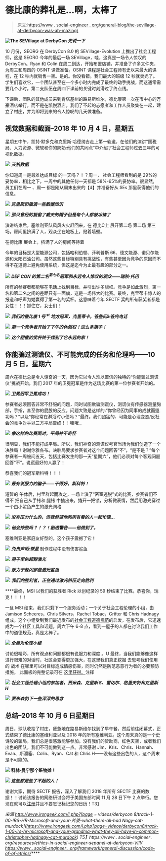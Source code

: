 # 德比康的葬礼是…啊，太棒了

> 原文:[https://www . social-engineer . org/general-blog/the-sevillage-at-derbycon-was-ah-mazing/](https://www.social-engineer.org/general-blog/the-sevillage-at-derbycon-was-ah-mazing/)

**![The SEVillage at DerbyCon](../Images/9b8095deb1c3d6abb930c108da01227d.png)
*先说一下*** 

10 月份，SEORG 在 DerbyCon 8.0 的 SEVillage-Evolution 上推出了社会工程师，这是 SEORG 今年的最后一场 SEVillage，哇，这真是一场令人惊叹的 DerbyCon。Ryan 和 Colin 在周二到达，开始布置店铺，并准备了许多文件夹，为周三和周四的 OSINT 课做准备。OSINT 课程是社会工程师有史以来最大的课程，在 12 秒内就销售一空。是的。你没看错。我们最大的班级 12 秒就卖光了。学生们喜欢它，一个团队甚至在一个多小时内完成了最终的动手挑战，而这通常需要几个小时。第二支队伍在周四下课前的关键时刻滑过了终点线。

下课后，团队的其他成员来到肯塔基州的路易斯维尔，德比康第一次在市中心的万豪酒店举行，而不是在凯悦酒店。我们了不起的志愿者和工作人员聚集在一起，建立了村庄，并为即将到来的令人惊叹的几天做准备。

## 视觉数据和截面–2018 年 10 月 4 日，星期五

星期五中午，凯特·默多克和克里斯·哈德纳吉走上第一轨道，在他们的演讲“国税局、人力资源、微软和你的奶奶:他们的共同点”中介绍了社会工程师过去三年的可视化数据。

![](../Images/5bcb153f823635b866208f879960a49c.png)
***天机数据***

你知道周一是最难达成目标 的一天吗？！？周一， 社会工程师看到的是 29%的妥协率，相比之下，一周中的其他任何一天都是 58%-65%的妥协率。很显然，员工们在周一 、周一 都是刚从周末出来的【d】并准备好从 SEs 那里获得他们的信息。

**![](../Images/9583fa0c52671d7e835281043d0fe155.png)
*克里斯和猫滴一些数据知识***

**![](../Images/199e9a196055d44d2df3d960039fdc76.png)
*那只曾经的猫偷了戴夫的帽子但是每个人都被冰镇了*** 

演讲结束后，塞维利亚队风风火火赶回来，在 德比C上 展开第二场 第二场 第三场。房间里挤满了人，观众坐在地板上，贴着墙壁。

在德比康 展会上，挤满了人的房间等待着

今年的目标是大型能源公司，包括哈利伯顿、菲利普斯 66、德文能源、诺贝尔能源和太阳石油公司。虽然这些目标特别具有挑战性，有些甚至因为竞争的原因而不得不在道德上避免使用系统，但这是迄今为止最有趣的部分之一。

**![](../Images/d46d87dc4e2fb6917231fe9950aaccda.png)** ***DEF CON 的第二名<sup>第七名</sup>冠军和永远令人惊叹的观众——瑞秋·托巴***

所有的参赛者都能够在电话上找到目标，并引出许多旗帜。竞争是如此激烈，第一名和第二名之间的差距只有一面旗，这是一场伟大的比赛。最终，克里蒂卡惊人的报道和呼声为她赢得了第一名的奖杯。这意味着今年 SECTF 奖的所有获奖者都是女性！！！抓住它，女士们！

**![](../Images/531634524ea2200ded85b17fd5f44899.png)
*我们的德比康 1 号 <sup>st</sup> 地方冠军，克里蒂卡，答些问&答完电话***

![](../Images/b7bb86bf47a74e8f75a7c6ef907412e8.png)
***第一个竞争者开始了下午的休假权！这么多旗子！***

![](../Images/d475b57c554b32955ea3f9b93fe3b7f8.png)
***这个甜蜜的奖杯终于找到了它永远的家！***

## 你能骗过测谎仪、不可能完成的任务和伦理吗——10 月 5 日，星期六

周六在德比总是令人惊奇的一天，因为它以令人难以置信的独特的“你能骗过测谎仪”挑战开始。我们 2017 年的卫冕冠军是作为这场比赛的第一位参赛者开始的。

**![](../Images/aca2a0a39e79723a17730296575a1f9f.png)
*卫冕冠军卫冕成功！***

参赛者必须回答非常不舒服的问题，同时试图欺骗测谎仪，测谎仪有传感器测量胸部，手指，甚至你的屁股的反应。问题大致是这样的:“你曾经因为同事的成就而邀功吗？”以及“你经常在淋浴时小便吗？”最终，我们凶猛的、可能是心理变态/反社会的竞争对手以三方平局告终！！哇哦…

**![](../Images/22279cda47311016b90e5a62eea6c8a6.png)
*像这样的比赛面对，平局并不奇怪***

很明显，我们不能打成平局。所以，我们神奇的测谎仪考官当场为我们创造了一个决胜局！谢谢你雅各布。决胜局要求参赛者对这个问题回答“不”，“是不是<insert day="" of="" the="" week="" here="">？”每个参赛者一周被问五天，包括比赛发生的那一天“星期六”，他们必须对每个客观问题回答“不”。说谎最好的人赢了！</insert>

恭喜我们的冠军斯科特！！！

**![](../Images/22bf086d2c8ae072d44e567a48c49f87.png)
*最有说服力的骗子——干得好，斯科特！***

短暂的 午休后，村里群起而攻之，一场上演了“密室逃脱”式的比赛，参赛者们不得不 把自己从手铐和 腿铐 中抽出来，撬开一把锁，分析微表情，然后用激光穿过一个由小鲨鱼产生的激光网格

**![](../Images/c1e1d0c444cae30ea6b29ff405cceb47.png)
*没有压力什么的，但我希望他和所有看的人一起忙碌…***

![](../Images/815ac370b27a8b1761f1de074a5bd565.png)
***他会挣脱吗？！？！剧透警告——他做到了。***

塞维利亚是家庭友好型的，这个孩子震撼了它！

![](../Images/ae205d67138c9264e4544868d44acca2.png)
***免责声明:微星*** 制作过程中没有伤害鲨鱼

![](../Images/b846212b97b73be115c71d59f6514f7e.png)
***房子里的超甜激光***

![](../Images/1669f838c58f3f2cfdf0228eaf22f24f.png)
***致力于躲闪那些激光鲨鱼***

![](../Images/98084e37ad3e5d5beaa183223aeb5d6a.png)
***我们的胜利者，正在通过激光挤压走向胜利***

 ****最终，MSI 以我们的获胜者 Rick 以创纪录的 59 秒结束了比赛。恭喜你，瑞克！！！！

一旦 MSI 结束，我们只剩下一个服务活动；一个关于社会工程伦理的小组，由 Jamison Scheeres，Chris Silvers，Rachel Tobac，Grifter 和 Chris Hadnagy 组成。这个小组受到我们最近发布的[社会工程道德规范](https://www.social-engineer.org/framework/general-discussion/social-engineering-code-of-ethics/)的启发，在发布后，它迅速成为一个社区工具和话题。周六下午 6-8 点，看到一屋子的人都在讨论我们工作中的道德规范，真是太棒了。

**![](../Images/4b0fd2e6d3e386d19c4219de836cb335.png)
*全屋为伦理小组*** 

讨论很精彩，所有观点和问题都很有说服力和深度 。U 最终，当我们能够像这样进行艰难的对话时，社区会变得更加强大，在这里我们真正挖掘 去思考我们使用的 战术 在哪里可以对目标造成情感伤害，同时仍然是防范恶意行为者的必要预防措施。 此面板的完整记录可在 [这里获得。](https://www.social-engineer.org/resources/ethics-in-social-engineering-sepanel-at-derbycon-viii/)注释

![](../Images/c04a71d59b7d50fddfd9d50f0ef8cd91.png)
***社会工程伦理小组的参加者，贾米森、克里斯 S、雷切尔、格里夫特和克里斯 H***

![](../Images/581ffc951ee13b45e85d00213c2103e6.png)
***贾米森扔下一些深深的思念***

## 总结–2018 年 10 月 6 日星期日

周日，球队收拾了村庄，疲惫地在路易斯维尔找到了早午餐，然后前往闭幕式，正式结束了德比康的塞维利亚以及 2018 年的所有塞维利亚。这个周末真的是一个史诗般的骗局，我们总是很感激能够参加。没有我们的赞助商，红色天空，或者我们出色的团队，我们不可能做到这一点。非常感谢 Jim、Kris、Chris、Hannah、Evan、斯潘塞、Colin、Ryan、Cat 和 Chris H——没有这些出色的人，这个周末是不可能的。

**![](../Images/846dbc86cad0b7b257da5939f803d3dd.png)
科林·曼宁那个赃物摊！** 

**![](../Images/fbd2a74273d6b510bcce861355b34821.png)
*这些都是些了不起的人！***

谢谢大家，期待 SECTF 报告，深入了解我们 2018 年所有 SECTF 比赛的数据！！讨论该报告的网络研讨会将于美国东部时间 11 月 28 日下午 2 点举行。您现在就可以[注册](https://zoom.us/webinar/register/WN_7tZ_-RN7QdiecmTlPDFJpQ)并且不要忘记标记您的日历！T3】

*来源
http://www.irongeek.com/i.php?[page = videos/derbycon 8/track-1-00-IRS-HR-Microsoft-and-your-外婆-what-them-all-had Nagy-cat-murdock](https://www.irongeek.com/i.php?page=videos/derbycon8/track-1-00-irs-hr-microsoft-and-your-grandma-what-they-all-have-in-common-christopher-hadnagy-cat-murdock)
T5】https://www . social-engineer . org/resources/ethics-in-social-engineer-sepanel-at-derbycon-VIII/
[https://www . social-engineer . org/framework/general-discussion/code-of-of-ethics/](https://www.social-engineer.org/framework/general-discussion/code-of-ethics/)*****